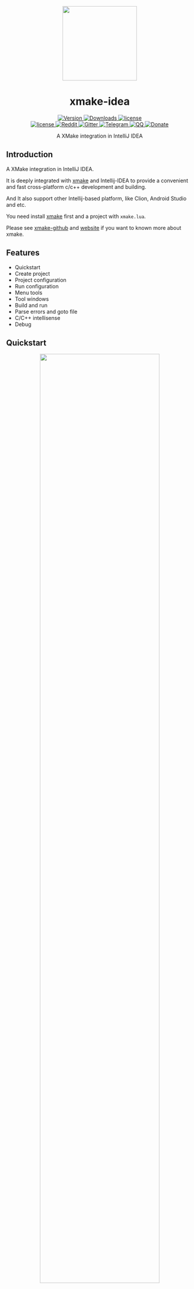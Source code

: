 <div align="center">
  <a href="http://xmake.io">
    <img width="200" heigth="200" src="https://github.com/xmake-io/xmake-idea/raw/master/res/logo256.png">
  </a>

  <h1>xmake-idea</h1>

  <div>
    <a href="https://plugins.jetbrains.com/plugin/17406-xmake">
      <img src="https://img.shields.io/jetbrains/plugin/v/17406-xmake.svg?style=flat-square" alt="Version" />
    </a>
    <a href="https://plugins.jetbrains.com/plugin/17406-xmake">
      <img src="https://img.shields.io/jetbrains/plugin/d/17406-xmake.svg?style=flat-square" alt="Downloads" />
    </a>
    <a href="https://github.com/xmake-io/xmake-idea/blob/master/LICENSE.md">
      <img src="https://img.shields.io/github/license/tboox/xmake-idea.svg?colorB=f48041&style=flat-square" alt="license" />
    </a>
  </div>
  <div>
    <a href="https://github.com/xmake-io/xmake-idea/blob/master/LICENSE.md">
      <img src="https://img.shields.io/github/license/tboox/xmake-idea.svg?colorB=f48041&style=flat-square" alt="license" />
    </a>
    <a href="https://www.reddit.com/r/tboox/">
      <img src="https://img.shields.io/badge/chat-on%20reddit-ff3f34.svg?style=flat-square" alt="Reddit" />
    </a>
    <a href="https://gitter.im/tboox/tboox?utm_source=badge&utm_medium=badge&utm_campaign=pr-badge&utm_content=badge">
      <img src="https://img.shields.io/gitter/room/tboox/tboox.svg?style=flat-square&colorB=96c312" alt="Gitter" />
    </a>
    <a href="https://t.me/tbooxorg">
      <img src="https://img.shields.io/badge/chat-on%20telegram-blue.svg?style=flat-square" alt="Telegram" />
    </a>
    <a href="https://jq.qq.com/?_wv=1027&k=5hpwWFv">
      <img src="https://img.shields.io/badge/chat-on%20QQ-ff69b4.svg?style=flat-square" alt="QQ" />
    </a>
    <a href="http://xmake.io/pages/donation.html#donate">
      <img src="https://img.shields.io/badge/donate-us-orange.svg?style=flat-square" alt="Donate" />
    </a>
  </div>

  <p>A XMake integration in IntelliJ IDEA</p>
</div>

## Introduction

A XMake integration in IntelliJ IDEA.

It is deeply integrated with [xmake](https://github.com/xmake-io/xmake) and Intellij-IDEA to provide a convenient and fast cross-platform c/c++ development and building.

And It also support other Intellij-based platform, like Clion, Android Studio and etc.

You need install [xmake](https://github.com/xmake-io/xmake) first and a project with `xmake.lua`.

Please see [xmake-github](https://github.com/xmake-io/xmake) and [website](http://xmake.io) if you want to known more about xmake.

## Features

* Quickstart
* Create project
* Project configuration
* Run configuration
* Menu tools
* Tool windows
* Build and run
* Parse errors and goto file
* C/C++ intellisense
* Debug

## Quickstart

<div align="center">
<img src="https://raw.githubusercontent.com/tboox/xmake-idea/master/res/quickstart.gif" width="80%" />
</div>

## Parse errors and goto file

<div align="center">
<img src="https://raw.githubusercontent.com/tboox/xmake-idea/master/res/problem.gif" width="80%" />
</div>

## Output panel

<img src="https://raw.githubusercontent.com/tboox/xmake-idea/master/res/output_panel.png" width="100%" />

## Create project

<img src="https://raw.githubusercontent.com/tboox/xmake-idea/master/res/create_project.png" width="100%" />

## Project configuration

<img src="https://raw.githubusercontent.com/tboox/xmake-idea/master/res/project_configuration.png" width="100%" />

## Run configuration

<img src="https://raw.githubusercontent.com/tboox/xmake-idea/master/res/run_configuration.png" width="100%" />

## Menu tools

<div align="center">
<img src="https://raw.githubusercontent.com/tboox/xmake-idea/master/res/menu.png" width="80%" />
</div>

## C/C++ intellisense

> Only support CLion (>= 2020.1)

1. Click "Update compile commands" to create or update "compile_commands.json" file
2. Click "File > open..." to choose this file.

## Debug

> Only support Clion (>= 2020.1)

1. Click "Update CmakeLists" to create or update "CmakeLists.txt" file.
2. Click "File > open..." to choose this file.
3. Choose "Run > Debug..." or "Run > Debug 'project name'" into debug mode.

## How to contribute?

Due to limited personal time, I cannot maintain this plug-in all the time. If you encounter problems, you are welcome to download the plug-in source code to debug it yourself and open pr to contribute.

### Build this project

Use IDEA Intellji open this project source code, and click `Build` button.

### Run and debug this project

Open and edit `Run configuration`, and add a gradle run configuration, then write run arguments: `runIde --stacktrace` and save it.

Select this run configuration and click run button to load it.

For more details, please visit: [CONTRIBUTING](https://github.com/xmake-io/xmake-idea/blob/master/CONTRIBUTING.md)

